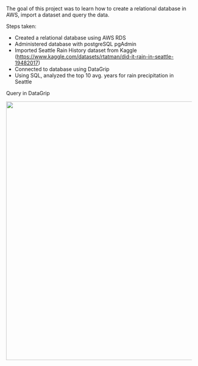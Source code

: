 The goal of this project was to learn how to create a relational database in AWS, import a dataset and query the data.

Steps taken:

- Created a relational database using AWS RDS
- Administered database with postgreSQL pgAdmin
- Imported Seattle Rain History dataset from Kaggle (https://www.kaggle.com/datasets/rtatman/did-it-rain-in-seattle-19482017)
- Connected to database using DataGrip
- Using SQL, analyzed the top 10 avg. years for rain precipitation in Seattle


Query in DataGrip

<img src="https://user-images.githubusercontent.com/93350017/167045246-87af31d8-4200-4200-bca4-b37e2450e5a0.png" width="700">
